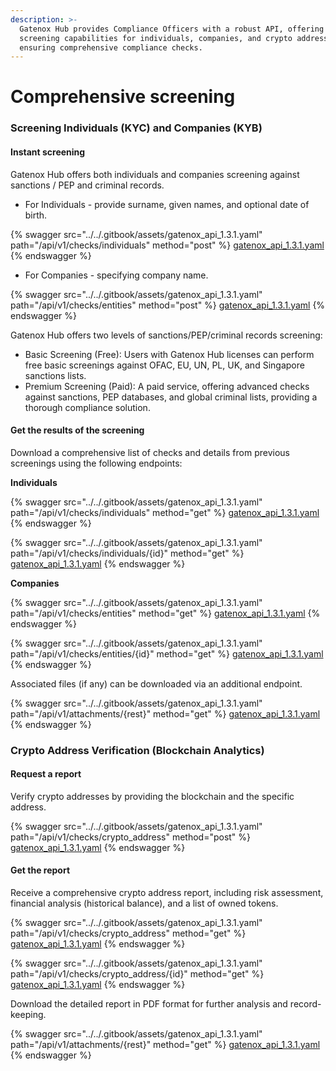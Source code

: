 ```yaml
---
description: >-
  Gatenox Hub provides Compliance Officers with a robust API, offering powerful
  screening capabilities for individuals, companies, and crypto addresses,
  ensuring comprehensive compliance checks.
---
```


# Comprehensive screening

### **Screening Individuals (KYC) and Companies (KYB)**

#### Instant screening

Gatenox Hub offers both individuals and companies screening against sanctions / PEP and criminal records.

* For Individuals - provide surname, given names, and optional date of birth.

{% swagger src="../../.gitbook/assets/gatenox_api_1.3.1.yaml" path="/api/v1/checks/individuals" method="post" %}
[gatenox_api_1.3.1.yaml](../../.gitbook/assets/gatenox_api_1.3.1.yaml)
{% endswagger %}

* For Companies -  specifying company name.

{% swagger src="../../.gitbook/assets/gatenox_api_1.3.1.yaml" path="/api/v1/checks/entities" method="post" %}
[gatenox_api_1.3.1.yaml](../../.gitbook/assets/gatenox_api_1.3.1.yaml)
{% endswagger %}

Gatenox Hub offers two levels of sanctions/PEP/criminal records screening:

* Basic Screening (Free): Users with Gatenox Hub licenses can perform free basic screenings against OFAC, EU, UN, PL, UK, and Singapore sanctions lists.
* Premium Screening (Paid): A paid service, offering advanced checks against sanctions, PEP databases, and global criminal lists, providing a thorough compliance solution.

#### **Get the results of the screening**

Download a comprehensive list of checks and details from previous screenings using the following endpoints:

**Individuals**

{% swagger src="../../.gitbook/assets/gatenox_api_1.3.1.yaml" path="/api/v1/checks/individuals" method="get" %}
[gatenox_api_1.3.1.yaml](../../.gitbook/assets/gatenox_api_1.3.1.yaml)
{% endswagger %}

{% swagger src="../../.gitbook/assets/gatenox_api_1.3.1.yaml" path="/api/v1/checks/individuals/{id}" method="get" %}
[gatenox_api_1.3.1.yaml](../../.gitbook/assets/gatenox_api_1.3.1.yaml)
{% endswagger %}

**Companies**

{% swagger src="../../.gitbook/assets/gatenox_api_1.3.1.yaml" path="/api/v1/checks/entities" method="get" %}
[gatenox_api_1.3.1.yaml](../../.gitbook/assets/gatenox_api_1.3.1.yaml)
{% endswagger %}

{% swagger src="../../.gitbook/assets/gatenox_api_1.3.1.yaml" path="/api/v1/checks/entities/{id}" method="get" %}
[gatenox_api_1.3.1.yaml](../../.gitbook/assets/gatenox_api_1.3.1.yaml)
{% endswagger %}

Associated files (if any) can be downloaded via an additional endpoint.

{% swagger src="../../.gitbook/assets/gatenox_api_1.3.1.yaml" path="/api/v1/attachments/{rest}" method="get" %}
[gatenox_api_1.3.1.yaml](../../.gitbook/assets/gatenox_api_1.3.1.yaml)
{% endswagger %}

### **Crypto Address Verification (Blockchain Analytics)**&#x20;

#### Request a report

Verify crypto addresses by providing the blockchain and the specific address.

{% swagger src="../../.gitbook/assets/gatenox_api_1.3.1.yaml" path="/api/v1/checks/crypto_address" method="post" %}
[gatenox_api_1.3.1.yaml](../../.gitbook/assets/gatenox_api_1.3.1.yaml)
{% endswagger %}

#### **Get the report**

Receive a comprehensive crypto address report, including risk assessment, financial analysis (historical balance), and a list of owned tokens.

{% swagger src="../../.gitbook/assets/gatenox_api_1.3.1.yaml" path="/api/v1/checks/crypto_address" method="get" %}
[gatenox_api_1.3.1.yaml](../../.gitbook/assets/gatenox_api_1.3.1.yaml)
{% endswagger %}

{% swagger src="../../.gitbook/assets/gatenox_api_1.3.1.yaml" path="/api/v1/checks/crypto_address/{id}" method="get" %}
[gatenox_api_1.3.1.yaml](../../.gitbook/assets/gatenox_api_1.3.1.yaml)
{% endswagger %}

Download the detailed report in PDF format for further analysis and record-keeping.

{% swagger src="../../.gitbook/assets/gatenox_api_1.3.1.yaml" path="/api/v1/attachments/{rest}" method="get" %}
[gatenox_api_1.3.1.yaml](../../.gitbook/assets/gatenox_api_1.3.1.yaml)
{% endswagger %}

